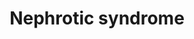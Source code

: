 ---
annotations:
- type: Cell Type Ontology
  value: glomerular visceral epithelial cell
- type: Disease Ontology
  value: kidney disease
authors:
- AgustinGV
description: 'This annotated list collects genes that have been associated with familial
  and sporadic nephrotic syndrome in humans. The list was presented in PMID: 25667580'
last-edited: 2019-12-04
organisms:
- Homo sapiens
redirect_from:
- /index.php/Pathway:WP4758
- /instance/WP4758
schema-jsonld:
- '@context': https://schema.org/
  '@id': https://wikipathways.github.io/pathways/WP4758.html
  '@type': Dataset
  creator:
    '@type': Organization
    name: WikiPathways
  description: 'This annotated list collects genes that have been associated with
    familial and sporadic nephrotic syndrome in humans. The list was presented in
    PMID: 25667580'
  keywords:
  - SYNPO
  - NXF5
  - CYP11B2
  - NPHS1
  - ITGB4
  - COQ6
  - ALG1
  - WT1
  - ARHGAP24
  - EMP2
  - LMX1B
  - PODXL
  - E2F3
  - ZMPSTE24
  - PAX2
  - LMNA
  - ACTN4
  - SMARCAL1
  - CLTA4
  - COQ8B
  - MT-TL1
  - PTPRO
  - COL4A5
  - ANLN
  - LAMB2
  - APOL1
  - SCARB2
  - COQ2
  - ARHGDIA
  - YARS1
  - TRPC6
  - MT-TI
  - CD2AP
  - MYH9
  - PMM2
  - MYO1E
  - PDSS2
  - CD151
  - PLCE1
  - TTC21B
  - WDR73
  - COL4A3
  - INF2
  - GPC5
  - ITGA3
  - NPHS2
  - TRN-GTT4-1
  - CUBN
  - COL4A4
  license: CC0
  name: Nephrotic syndrome
seo: CreativeWork
title: Nephrotic syndrome
wpid: WP4758
---
